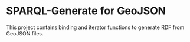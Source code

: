# SPARQL-Generate for GeoJSON

This project contains binding and iterator functions to generate RDF from GeoJSON files.


